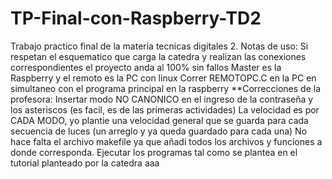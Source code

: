 # TP-Final-con-Raspberry-TD2
Trabajo practico final de la materia tecnicas digitales 2.
Notas de uso:
Si respetan el esquematico que carga la catedra y realizan las conexiones correspondientes el proyecto anda al 100% sin fallos
Master es la Raspberry y el remoto es la PC con linux
Correr REMOTOPC.C en la PC en simultaneo con el programa principal en la raspberry
**Correcciones de la profesora:
  Insertar modo NO CANONICO en el ingreso de la contraseña y los asteriscos (es facil, es de las primeras actividades)
  La velocidad es por CADA MODO, yo plantie una velocidad general que se guarda para cada secuencia de luces (un arreglo y ya queda guardado para cada una)
  No hace falta el archivo makefile ya que añadi todos los archivos y funciones a donde corresponda.
  Ejecutar los programas tal como se plantea en el tutorial planteado por la catedra
	aaa